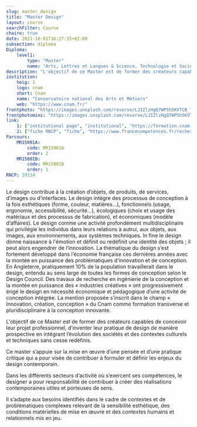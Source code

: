 ```yaml
---
slug: master_design
title: "Master Design"
layout: course
searchFilter: Course
chaire: true
date: 2021-10-01T16:27:15+02:00
subsection: diploma
Diploma:
    level1:
        type: "Master"
        name: "Arts, Lettres et Langues & Science, Technologie et Société"
description: "L'objectif de ce Master est de former des créateurs capables de concevoir leur projet professionnel, d’inventer leur pratique de design de manière prospective en intégrant l’évolution des sociétés et des contextes culturels et techniques sans cesse redéfinis."
institution:
    heig: 1
    logo: cnam
    short: Cnam
    name: "Conservatoire national des Arts et Métiers"
    web: "https://www.cnam.fr/"
frontphoto: "https://images.unsplash.com/reserve/LJIZlzHgQ7WPSh5KVTCB_Typewriter.jpg?q=80&w=5196&auto=format&fit=crop&ixlib=rb-4.0.3&ixid=M3wxMjA3fDB8MHxwaG90by1wYWdlfHx8fGVufDB8fHx8fA%3D%3D"
frontphotomini: "https://images.unsplash.com/reserve/LJIZlzHgQ7WPSh5KVTCB_Typewriter.jpg?q=80&w=500&auto=format&fit=crop&ixlib=rb-4.0.3&ixid=M3wxMjA3fDB8MHxwaG90by1wYWdlfHx8fGVufDB8fHx8fA%3D%3D"
link:
    1: ["institutional page", "institutional", "https://formation.cnam.fr/rechercher-par-discipline/master-arts-lettres-langues-mention-design-parcours-creation-projets-transdisciplinarite-1085664.kjsp"]
    2: ["fiche RNCP", "fiche", "https://www.francecompetences.fr/recherche/rncp/39314"]
Parcours:
    MR15001A:
        code: MR15001A
        order: 2
    MR15001B:
        code: MR15001B
        order: 1
RNCP: 39314
---
```


Le design contribue à la création d’objets, de produits, de services, d’images ou d’interfaces. Le design intègre des processus de conception à la fois esthétiques (forme, couleur, matières…), fonctionnels (usage, ergonomie, accessibilité, sécurité…), écologiques (choix et usage des matériaux et des processus de fabrication), et économiques (modèle d’affaires). Le design comme une activité profondément multidisciplinaire qui privilégie les individus dans leurs relations à autrui, aux objets, aux images, aux environnements, aux systèmes techniques. In fine le design donne naissance à l'émotion et définit ou redéfinit une identité des objets ; il peut alors engendrer de l’innovation. La thématique du design s’est fortement développé dans l’économie française ces dernières années avec la montée en puissance des problématiques d’innovation et de conception. En Angleterre, pratiquement 10% de la population travaillerait dans le design, entendu au sens large de toutes les formes de conception selon le Design Council. Des travaux de recherche en ingénierie de la conception et la montée en puissance des « industries créatives » ont progressivement érigé le design en nécessité économique et pédagogique d’une activité de conception intégrée. La mention proposée s’inscrit dans le champ « Innovation, création, conception » du Cnam comme formation transverse et pluridisciplinaire à la conception innovante.

L'objectif de ce Master est de former des créateurs capables de concevoir leur projet professionnel, d’inventer leur pratique de design de manière prospective en intégrant l’évolution des sociétés et des contextes culturels et techniques sans cesse redéfinis.

Ce master s’appuie sur la mise en œuvre d’une pensée et d’une pratique critique qui a pour visée de contribuer à formuler et définir les enjeux du design contemporain.

Dans les différents secteurs d’activité où s’exercent ses compétences, le designer a pour responsabilité de contribuer à créer des réalisations contemporaines utiles et porteuses de sens.

Il s’adapte aux besoins identifiés dans le cadre de contextes et de problématiques complexes relevant de la sensibilité esthétique, des conditions matérielles de mise en œuvre et des contextes humains et relationnels mis en jeu.</p>